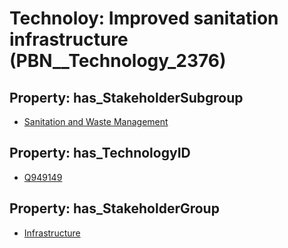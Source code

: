 # Technoloy: __Improved sanitation infrastructure__ (PBN__Technology_2376)

## Property: has_StakeholderSubgroup

* [Sanitation and Waste Management](PBN__TechSubgroup_121)

## Property: has_TechnologyID

* [Q949149](Q949149)

## Property: has_StakeholderGroup

* [Infrastructure](PBN__TechGroup_4)

